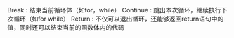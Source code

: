 Break : 结束当前循环体（如for，while）
Continue : 跳出本次循环，继续执行下次循环（如for while）
Return : 不仅可以退出循环，还能够返回return语句中的值，同时还可以结束当前的函数体内的代码